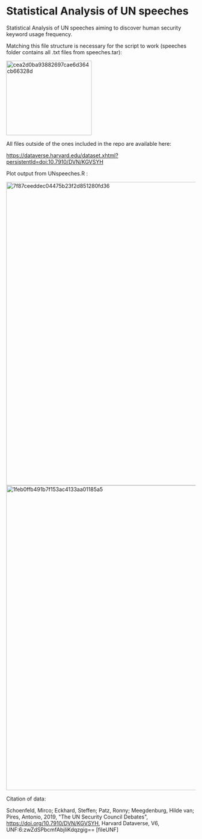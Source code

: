 # Statistical Analysis of UN speeches
Statistical Analysis of UN speeches aiming to discover human security keyword usage frequency.

Matching this file structure is necessary for the script to work 
(speeches folder contains all .txt files from speeches.tar):

<img width="227" height="198" alt="cea2d0ba93882697cae6d364cb66328d" src="https://github.com/user-attachments/assets/56d01385-34a0-423b-ad34-3572389ab2cb" />

All files outside of the ones included in the repo are available here: 

https://dataverse.harvard.edu/dataset.xhtml?persistentId=doi:10.7910/DVN/KGVSYH

Plot output from UNspeeches.R :

<img width="1184" height="806" alt="7f87ceeddec04475b23f2d851280fd36" src="https://github.com/user-attachments/assets/f8794147-ee97-47ac-a2c0-6539b85da8b0" />

<img width="840" height="810" alt="1feb0ffb491b7f153ac4133aa01185a5" src="https://github.com/user-attachments/assets/b70e3a0d-aea8-45ee-bd43-39f7baa9fb0e" />


Citation of data:

Schoenfeld, Mirco; Eckhard, Steffen; Patz, Ronny; Meegdenburg, Hilde van; Pires, Antonio, 2019, "The UN Security Council Debates", https://doi.org/10.7910/DVN/KGVSYH, Harvard Dataverse, V6, UNF:6:zwZdSPbcmfAbjIiKdqzgig== [fileUNF]
